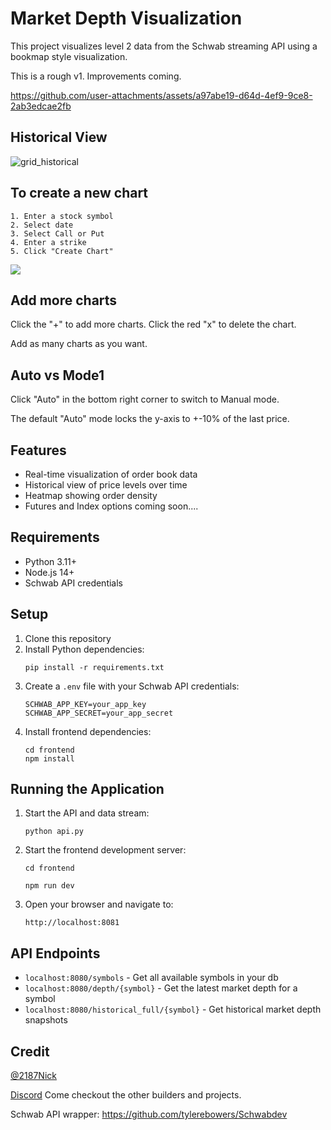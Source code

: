 # Market Depth Visualization

This project visualizes level 2 data from the Schwab streaming API using a bookmap style visualization.

This is a rough v1. Improvements coming.

https://github.com/user-attachments/assets/a97abe19-d64d-4ef9-9ce8-2ab3edcae2fb

## Historical View
![grid_historical](https://github.com/user-attachments/assets/5ef78eb2-4c98-4749-9bc5-b271b75a0d9b)


## To create a new chart
```
1. Enter a stock symbol
2. Select date
3. Select Call or Put
4. Enter a strike 
5. Click "Create Chart"
```

![](https://github.com/user-attachments/assets/eaf79313-131c-4cf4-ac24-fd23c6a65cb0)

## Add more charts
Click the "+" to add more charts. Click the red "x" to delete the chart.

Add as many charts as you want.

## Auto vs Mode1
Click "Auto" in the bottom right corner to switch to Manual mode.

The default "Auto" mode locks the y-axis to +-10% of the last price.

## Features

- Real-time visualization of order book data
- Historical view of price levels over time
- Heatmap showing order density
- Futures and Index options coming soon....

## Requirements

- Python 3.11+
- Node.js 14+
- Schwab API credentials

## Setup

1. Clone this repository
2. Install Python dependencies:
   ```
   pip install -r requirements.txt
   ```
3. Create a `.env` file with your Schwab API credentials:
   ```
   SCHWAB_APP_KEY=your_app_key
   SCHWAB_APP_SECRET=your_app_secret
   ```
4. Install frontend dependencies:
   ```
   cd frontend
   npm install
   ```

## Running the Application

1. Start the API and data stream:
   ```
   python api.py
   ```

3. Start the frontend development server:
   ```
   cd frontend
   
   npm run dev
   ```

4. Open your browser and navigate to:
   ```
   http://localhost:8081
   ```

## API Endpoints

- `localhost:8080/symbols` - Get all available symbols in your db
- `localhost:8080/depth/{symbol}` - Get the latest market depth for a symbol
- `localhost:8080/historical_full/{symbol}` - Get historical market depth snapshots 

## Credit

[@2187Nick](https://x.com/2187Nick) 

[Discord](https://discord.com/invite/vxKepZ6XNC) Come checkout the other builders and projects.


Schwab API wrapper: https://github.com/tylerebowers/Schwabdev